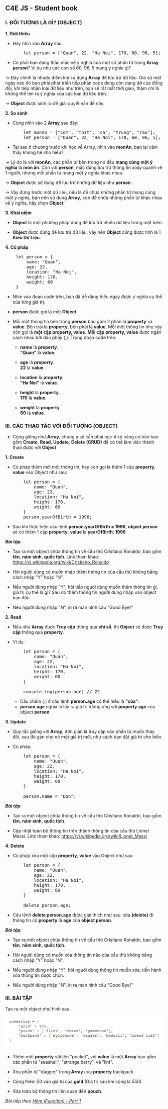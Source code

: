 ## C4E JS - Student book

### I. ĐỐI TƯỢNG LÀ GÌ? (OBJECT)
**1. Giới thiệu**
-   Hãy nhìn vào **Array** sau:
    <pre>
        let person = ["Quan", 22, "Ha Noi", 170, 60, 96, 5];
    </pre>

-   Có phải bạn đang thắc mắc về ý nghĩa của một số phần tử trong **Array person**? Ví dụ như các con số 60, 96, 5 mang ý nghĩa gì?

&rarr; Đây chính là nhược điểm khi sử dụng **Array** để lưu trữ dữ liệu. Giả sử một ngày nào đó bạn phải phát triển tiếp phần code đang còn dang dở của đồng đội, khi tiếp nhận loại dữ liệu như trên, bạn sẽ rất mất thời gian, thậm chí là không thể tìm ra ý nghĩa của các loại dữ liệu trên.

&rarr; **Object** được sinh ra để giải quyết vấn đề này.

**2. So sánh**

-   Cùng nhìn vào 2 **Array** sau đây:  
    <pre>
        let monAn = ["com", "thit", "ca", "trung", "rau"];
        let person = ["Quan", 22, "Ha Noi", 170, 60, 96, 5];
    </pre>
-   Tại sao ở chương trước khi học về Array, nhìn vào **monAn**, bạn lại cảm thấy không hề khó hiểu?

&rarr; Lý do là với **monAn**, các phần tử bên trong nó đều **mang cùng một ý nghĩa** là **món ăn**. Còn với **person**, mặc dùng lưu trữ thông tin xoay quanh về 1 người, nhưng mỗi phần tử mang một ý nghĩa khác nhau.

&rarr; **Object** được sử dụng để lưu trữ những dữ liệu như **person**.

&rarr; Vậy đứng trước một dữ liệu, nếu là để chứa những phần tử mang cùng một ý nghĩa, bạn nên sử dụng **Array**, còn để chứa những phần tử khác nhau về ý nghĩa, hãy chọn **Object**

**3. Khái niệm**
-   **Object** là một phương pháp dùng để lưu trữ nhiều dữ liệu trong một biến.

-   **Object** được dùng để lưu trữ dữ liệu, vậy nên **Object** cũng được tính là 1 **Kiểu Dữ Liệu**.

**4. Cú pháp**
<pre>
    let person = {
        name: "Quan",
        age: 22,
        location: "Ha Noi",
        height: 170,
        weight: 60
    }
</pre>

-   Nhìn vào đoạn code trên, bạn đã dễ dàng hiểu ngay được ý nghĩa cụ thể của từng giá trị.

-   **person** được gọi là một **Object**.

-   Mỗi một thông tin bên trong **person**  bao gồm 2 phần là **property** và **value**. Bên trái là **property**, bên phải là **value**. Mỗi một thông tin như vậy còn gọi là **một cặp property, value**. **Mỗi cặp property, value** được ngăn cách nhau bởi dấu phẩy (,). Trong đoạn code trên:
    -   **name** là **property**.  
        **"Quan"** là **value**.
    
    -   **age** là **property**.  
        **22** là **value**.

    -   **location** là **property**.  
        **"Ha Noi"** là **value**.

    -   **height** là **property**.  
        **170** là **value**.

    -   **weight** là **property**.  
        **60** là **value**.

### III. CÁC THAO TÁC VỚI ĐỐI TƯỢNG (OBJECT)

-   Cũng giống như **Array**, chúng a sẽ cần phải học 4 kỹ năng cơ bản bao gồm **Create**, **Read**, **Update**, **Delete** **(CRUD)** để có thể làm việc thành thạo được với **Object**

**1. Create**  
-   Cú pháp thêm mới một thông tin, hay còn gọi là thêm 1 cặp **property**, **value** vào Object như sau:  
    <pre>
        let person = {
            name: "Quan",
            age: 22,
            location: "Ha Noi",
            height: 170,
            weight: 60
        }
        person.yearOfBirth = 1996;
    </pre>

-   Sau khi thực hiện câu lệnh **person.yearOfBirth = 1996**, **object person** sẽ có thêm 1 cặp **property**, **value** là **yearOfBirth: 1996**

***Bài tập***:  
-   Tạo ra một object chứa thông tin về cầu thủ Cristiano Ronaldo, bao gồm **tên**, **năm sinh**, **quốc tịch**. Link tham khảo: https://vi.wikipedia.org/wiki/Cristiano_Ronaldo

-   Hỏi người dùng có muốn nhập thêm thông tin của cầu thủ không bằng cách nhập "Y" hoặc "N".

-   Nếu người dùng nhập "Y", hỏi tiếp người dùng muốn thêm thông tin gì, giá trị cụ thể là gì? Sau đó thêm thông tin người dùng nhập vào object ban đầu.

-   Nếu người dùng nhập "N", in ra màn hình câu "Good Bye!"


**2. Read**

-   Nếu như **Array** được **Truy cập** thông qua **chỉ số**, thì **Object** sẽ được **Truy cập** thông qua **property**.

-   Ví dụ: 
    <pre>
        let person = {
            name: "Quan",
            age: 22,
            location: "Ha Noi",
            height: 170,
            weight: 60
        }
        
        console.log(person.age) // 22
    </pre>

    -   Dấu chấm (.) ở câu lệnh **person.age** có thể hiểu là **"của"**. 
    -   **person.age** nghĩa là lấy ra giá trị tương ứng với **property** **age** của object **person**.

**3. Update**
-   Quy tắc giống với **Array**, đơn giản là truy cập vào phần tử muốn thay đổi, sau đó gán cho nó một giá trị mới, như cách bạn đặt giá trị cho biến.

-   Cú pháp:  
    <pre>
        let person = {
            name: "Quan",
            age: 22,
            location: "Ha Noi",
            height: 170,
            weight: 60
        }
        
        person.name = "Don";
    </pre>

***Bài tập***:  
-   Tạo ra một object chứa thông tin về cầu thủ Cristiano Ronaldo, bao gồm **tên**, **năm sinh**, **quốc tịch**.

-   Cập nhật toàn bộ thông tin trên thành thông tin của cầu thủ Lionel Messi. Link tham khảo: https://vi.wikipedia.org/wiki/Lionel_Messi

**4. Delete**
-   Cú pháp xóa một cặp **property**, **value** vào Object như sau:  

    <pre>
        let person = {
            name: "Quan",
            age: 22,
            location: "Ha Noi",
            height: 170,
            weight: 60
        }
        
        delete person.age;
    </pre>

-   Câu lệnh **delete person.age** được giải thích như sau: xóa **(delete)** đi thông tin có **property** là **age** của **object person**.

***Bài tập:***  
-   Tạo ra một object chứa thông tin về cầu thủ Cristiano Ronaldo, bao gồm **tên**, **năm sinh**, **quốc tịch**.

-   Hỏi người dùng có muốn xóa thông tin nào của cầu thủ không bằng cách nhập "Y" hoặc "N".

-   Nếu người dùng nhập "Y", hỏi người dùng thông tin muốn xóa, tiến hành xóa thông tin được chọn.

-   Nếu người dùng nhập "N", in ra màn hình câu "Good Bye!"

### III. BÀI TẬP

Tạo ra một object như hình sau:

![Object-Exercise](../images/object/object_ex.png)  

-   Thêm một **property** với tên "pocket", với **value** là một **Array** bao gồm các phần tử "seashell", "strange berry", và "lint".

-   Xóa phần tử "dagger" trong **Array** của **property** backpack.

-   Cộng thêm 50 vào giá trị của **gold** (Giá trị sau khi cộng là 550).

-   Xóa toàn bộ thông tin liên quan đến **pouch**.

*Bài tiếp theo [Hàm (Function) - Part 1](../function/function.md)*